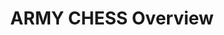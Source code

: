 ---
title: ARMY CHESS Overview
year:
description: The purpose of this page is to highlight the basic information about the ARMY CHESS BIC vehicle.
external_url: www.eis.army.mil/programs/chess
content_tags:
type: link
filters: best-in-class
---
